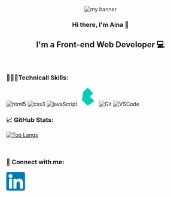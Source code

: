 <p align="center">
<img src="https://user-images.githubusercontent.com/32444061/201308760-d340cd39-7123-4295-b907-7e1b3796471f.png" alt="my banner">
</p>



<h3 align="center">
Hi there, I'm Aina 👋
</h3>

<h2 align="center">
I'm a Front-end Web Developer 💻
</h2>

<br>

### 👩🏽‍💻Technicall Skills:

<img height="50" src="https://cdn-icons-png.flaticon.com/512/174/174854.png" alt="html5">

<img height="50" src="https://cdn-icons-png.flaticon.com/512/732/732190.png" alt="css3">

<img height="50" src="https://seeklogo.com/images/J/javascript-logo-8892AEFCAC-seeklogo.com.png" alt="javaScript">

<img height="50" src="https://raw.githubusercontent.com/github/explore/ad9cd7e959a88047c830c3a9cc4e9ffcf5e644f7/topics/bulma/bulma.png" alt="bulma">

<img height="50" src="https://upload.wikimedia.org/wikipedia/commons/thumb/e/e0/Git-logo.svg/1280px-Git-logo.svg.png" alt="Git">

<img height="50" src="https://upload.wikimedia.org/wikipedia/commons/thumb/9/9a/Visual_Studio_Code_1.35_icon.svg/2048px-Visual_Studio_Code_1.35_icon.svg.png" alt="VSCode">

<br>

### 📈 GitHub Stats: 


[![Top Langs](https://github-readme-stats.vercel.app/api/top-langs/?username=ainallamas&layout=compact)](https://github.com/ainallamas)

<br>

### 💌 Connect with me:
<a href="https://www.linkedin.com/in/ainallamas/"><img align="left" height="50" src="./ImagesFolder/linkedin.png" alt="LinkedIn">

<br>

<!--
**ainallamas/ainallamas** is a ✨ _special_ ✨ repository because its `README.md` (this file) appears on your GitHub profile.

Here are some ideas to get you started:

- 🔭 I’m currently working on ...
- 🌱 I’m currently learning ...
- 👯 I’m looking to collaborate on ...
- 🤔 I’m looking for help with ...
- 💬 Ask me about ...
- 📫 How to reach me: ...
- 😄 Pronouns: ...
- ⚡ Fun fact: ...
-->
